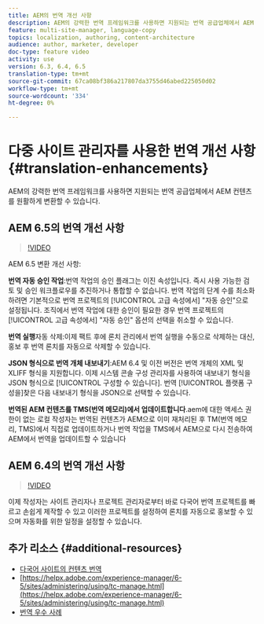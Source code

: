 ```yaml
---
title: AEM의 번역 개선 사항
description: AEM의 강력한 번역 프레임워크를 사용하면 지원되는 번역 공급업체에서 AEM 컨텐츠를 원활하게 변환할 수 있습니다. 향상된 최신 기능에 대해 자세히 알아보십시오.
feature: multi-site-manager, language-copy
topics: localization, authoring, content-architecture
audience: author, marketer, developer
doc-type: feature video
activity: use
version: 6.3, 6.4, 6.5
translation-type: tm+mt
source-git-commit: 67ca08bf386a217807da3755d46abed225050d02
workflow-type: tm+mt
source-wordcount: '334'
ht-degree: 0%

---
```



# 다중 사이트 관리자를 사용한 번역 개선 사항 {#translation-enhancements}

AEM의 강력한 번역 프레임워크를 사용하면 지원되는 번역 공급업체에서 AEM 컨텐츠를 원활하게 변환할 수 있습니다.

## AEM 6.5의 번역 개선 사항

>[!VIDEO](https://video.tv.adobe.com/v/27405?quality=9&learn=on)

AEM 6.5 변환 개선 사항:

**번역 자동 승인 작업**:번역 작업의 승인 플래그는 이진 속성입니다. 즉시 사용 가능한 검토 및 승인 워크플로우를 추진하거나 통합할 수 없습니다. 번역 작업의 단계 수를 최소화하려면 기본적으로 번역 프로젝트의 [!UICONTROL 고급 속성에서] &quot;자동 승인&quot;으로 설정됩니다. 조직에서 번역 작업에 대한 승인이 필요한 경우 번역 프로젝트의 [!UICONTROL 고급 속성에서] &quot;자동 승인&quot; 옵션의 선택을 취소할 수 있습니다.

**번역 실행**&#x200B;자동 삭제:이제 팩트 후에 론치 관리에서 번역 실행을 수동으로 삭제하는 대신, 홍보 후 번역 론치를 자동으로 삭제할 수 있습니다.

**JSON 형식으로 번역 개체 내보내기**:AEM 6.4 및 이전 버전은 번역 개체의 XML 및 XLIFF 형식을 지원합니다. 이제 시스템 콘솔 구성 관리자를 사용하여 내보내기 형식을 JSON 형식으로 [!UICONTROL 구성할 수 있습니다]. 번역 [!UICONTROL 플랫폼 구성을]찾은 다음 내보내기 형식을 JSON으로 선택할 수 있습니다.

**번역된 AEM 컨텐츠를 TMS(번역 메모리)에서 업데이트합니다**.aem에 대한 액세스 권한이 없는 로컬 작성자는 번역된 컨텐츠가 AEM으로 이미 재처리된 후 TM(번역 메모리, TMS)에서 직접로 업데이트하거나 번역 작업을 TMS에서 AEM으로 다시 전송하여 AEM에서 번역을 업데이트할 수 있습니다

## AEM 6.4의 번역 개선 사항

>[!VIDEO](https://video.tv.adobe.com/v/21309?quality=9&learn=on)

이제 작성자는 사이트 관리자나 프로젝트 관리자로부터 바로 다국어 번역 프로젝트를 빠르고 손쉽게 제작할 수 있고 이러한 프로젝트를 설정하여 론치를 자동으로 홍보할 수 있으며 자동화를 위한 일정을 설정할 수 있습니다.

## 추가 리소스 {#additional-resources}

* [다국어 사이트의 컨텐츠 번역](https://helpx.adobe.com/experience-manager/6-5/sites/administering/using/translation.html)
* [https://helpx.adobe.com/experience-manager/6-5/sites/administering/using/tc-manage.html](https://helpx.adobe.com/experience-manager/6-5/sites/administering/using/tc-manage.html)
* [번역 우수 사례](https://helpx.adobe.com/experience-manager/6-5/sites/administering/using/tc-bp.html)